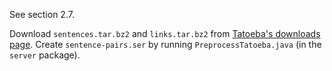 See section 2.7.

Download `sentences.tar.bz2` and `links.tar.bz2` from [Tatoeba's downloads page](https://tatoeba.org/downloads).
Create `sentence-pairs.ser` by running `PreprocessTatoeba.java` (in the `server` package).
